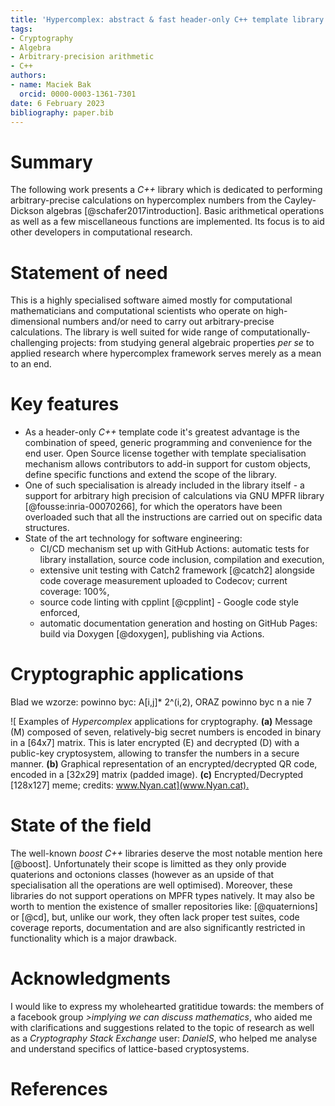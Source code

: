 ```yaml
---
title: 'Hypercomplex: abstract & fast header-only C++ template library for lattice-based cryptosystems in high-dimensional algebras'
tags:
- Cryptography
- Algebra
- Arbitrary-precision arithmetic
- C++
authors:
- name: Maciek Bak
  orcid: 0000-0003-1361-7301
date: 6 February 2023
bibliography: paper.bib
---
```


# Summary

The following work presents a *C++* library which is dedicated to performing arbitrary-precise calculations on hypercomplex numbers from the Cayley-Dickson algebras [@schafer2017introduction]. Basic arithmetical operations as well as a few miscellaneous functions are implemented. Its focus is to aid other developers in computational research.

# Statement of need

This is a highly specialised software aimed mostly for computational mathematicians and computational scientists who operate on high-dimensional numbers and/or need to carry out arbitrary-precise calculations. The library is well suited for wide range of computationally-challenging projects: from studying general algebraic properties _per se_ to applied research where hypercomplex framework serves merely as a mean to an end.

# Key features

- As a header-only *C++* template code it's greatest advantage is the combination of speed, generic programming and convenience for the end user. Open Source license together with template specialisation mechanism allows contributors to add-in support for custom objects, define specific functions and extend the scope of the library.
- One of such specialisation is already included in the library itself - a support for arbitrary high precision of calculations via GNU MPFR library [@fousse:inria-00070266], for which the operators have been overloaded such that all the instructions are carried out on specific data structures.
- State of the art technology for software engineering:
  - CI/CD mechanism set up with GitHub Actions: automatic tests for library installation, source code inclusion, compilation and execution,
  - extensive unit testing with Catch2 framework [@catch2] alongside code coverage measurement uploaded to Codecov; current coverage: 100%,
  - source code linting with cpplint [@cpplint] - Google code style enforced,
  - automatic documentation generation and hosting on GitHub Pages: build via Doxygen [@doxygen], publishing via Actions.

# Cryptographic applications

Blad we wzorze: powinno byc: A[i,j]* 2^(i,2), ORAZ powinno byc n a nie 7

![
  Examples of _Hypercomplex_ applications for cryptography.
  **(a)** Message (M) composed of seven, relatively-big
  secret numbers is encoded in binary in a [64x7] matrix.
  This is later encrypted (E) and decrypted (D) with a public-key
  cryptosystem, allowing to transfer the numbers in a secure manner.
  **(b)** Graphical representation of an encrypted/decrypted QR code,
  encoded in a [32x29] matrix (padded image).
  **(c)** Encrypted/Decrypted [128x127] meme; credits: [www.Nyan.cat](www.Nyan.cat).
](img/Fig1.png)

# State of the field

The well-known _boost C++_ libraries deserve the most notable mention here [@boost]. Unfortunately their scope is limitted as they only provide quaterions and octonions classes (however as an upside of that specialisation all the operations are well optimised). Moreover, these libraries do not support operations on MPFR types natively. It may also be worth to mention the existence of smaller repositories like: [@quaternions] or [@cd], but, unlike our work, they often lack proper test suites, code coverage reports, documentation and are also significantly restricted in functionality which is a major drawback.

# Acknowledgments

I would like to express my wholehearted gratitidue towards: the members of
a facebook group _>implying we can discuss mathematics_, who aided me
with clarifications and suggestions related to the topic of research
as well as a _Cryptography Stack Exchange_ user: _DanielS_, who helped me
analyse and understand specifics of lattice-based cryptosystems.

# References

